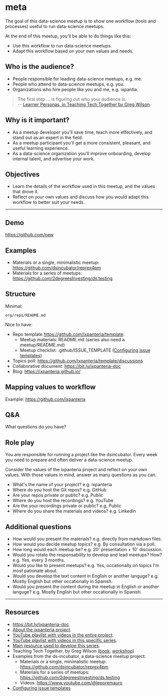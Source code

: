 # meta

The goal of this data-science meetup is to show one workflow (tools and processes) useful to run data-science meetups. 

At the end of this meetup, you'll be able to do things like this:

* Use this workflow to run data-science meetups.
* Adapt this workflow based on your own values and needs.

## Who is the audience?

* People responsible for leading data-science meetups, e.g. me. 
* People who attend to data-science meetups, e.g. you.
* Organizations who hire people like you and me, e.g. ixpantia.

> The first step ... is figuring out who your audience is.  
> -- [Learner Personas, in Teaching Tech Together by Greg Wilson](https://teachtogether.tech/en/index.html#s:process-personas).

## Why is it important?

* As a meetup developer you'll save time, teach more effectively, and stand out as an expert in the field.
* As a meetup participant you'll get a more consistent, pleasant, and useful learning experience.
* As a data-science organization you'll improve onboarding, develop internal talent, and advertise your work.

## Objectives

* Learn the details of the workflow used in this meetup, and the values that drove it.
* Reflect on your own values and discuss how you would adapt this workflow to better suit your needs.

----

## Demo

https://github.com/new

## Examples

  * Materials or a single, minimalistic meetup: https://github.com/dsincubator/reprex4pm
  * Materials for a series of meetups: https://github.com/2degreesInvesting/ds.testing

## Structure

Minimal:

```
org/repo/README.md
```

Nice to have:

* Repo template https://github.com/ixpanteria/template:
  * Meetup materials: README.md (series also need a meetup/README.md)
  * Meetup checklist: .github/ISSUE_TEMPLATE ([Configuring issue templates](https://docs.github.com/en/communities/using-templates-to-encourage-useful-issues-and-pull-requests/configuring-issue-templates-for-your-repository))
* Topics poll: https://github.com/ixpanteria/template/discussions
* Collaborative document: https://bit.ly/ixpanteria-doc
* Blog: https://ixpanteria.github.io/

## Mapping values to workflow

Example: https://github.com/ixpanteria

## Q&A

What questions do you have?

## Role play

You are responsible for running a project like the dsincubator. Every week you need to prepare and often deliver a data-science meetup.

Consider the values of the ixpanteria project and reflect on your own values. With those values in mind, answer as many questions as you can.

* What's the name of your project? e.g. ixpanteria
* Where do you host the Git repos? e.g. GitHub
* Are your repos private or public? e.g. Public
* Where do you host the recordings? e.g. YouTube
* Are the your recordings private or public? e.g. Public
* Where do you share the materials and videos? e.g. LinkedIn

## Additional questions


  * How would you present the materials? e.g. directly from markdown files.
  * How would you decide meetup topics? e.g. By consultation via a poll.
  * How long would each meetup be? e.g. 20' presentation + 10' discussion.
  * Would you rotate the responsability to develop and lead meetups? How? e.g. Yes, every 3 months.
  * Would you like to present meetups? e.g. Yes, occationally on topics I'm most pationate about.
  * Would you develop the text content in English or another languge? e.g. Mostly English but other occationally in Spanish.
  * Would you present the content during the meetup in English or another languge?  e.g. Mostly English but other occationally in Spanish.

----

## Resources

* https://bit.ly/ixpanteria-doc
* [About the ixpanteria project](https://github.com/ixpanteria).
* [YouTube playlist with videos in the entire project](FIXME).
* [YouTube playlist with videos in this specific series](FIXME).
* [Main resource used to develop this series](FIXME).
* Teaching Tech Together, by Greg Wilson ([book](https://teachtogether.tech/), [workshop](https://drive.google.com/drive/folders/1LVcmp48Ym0c6pA9GOT6TrCa47RU1ugaV))
* Examples from the ds-incubator, a data-science meetup project:
  * Materials or a single, minimalistic meetup: https://github.com/dsincubator/reprex4pm
  * Materials for a series of meetups: https://github.com/2degreesInvesting/ds.testing
  * Videos: https://www.youtube.com/@leporemauro
* [Configuring issue templates](https://docs.github.com/en/communities/using-templates-to-encourage-useful-issues-and-pull-requests/configuring-issue-templates-for-your-repository)
